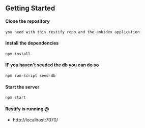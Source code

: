 ## Getting Started ##

#### Clone the repository ####
    you need with this restify repo and the ambidex application

#### Install the dependencies ####
    npm install

#### IF you haven't seeded the db you can do so ####
    npm run-script seed-db

#### Start the server ###
    npm start

#### Restify is running @ ####
 - http://localhost:7070/


